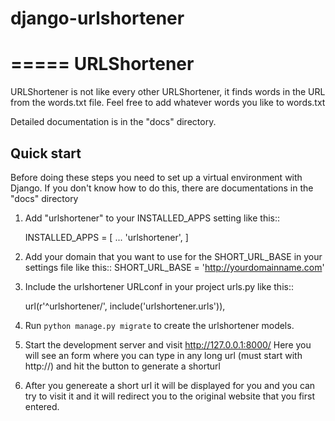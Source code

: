 # django-urlshortener

=====
URLShortener
=====

URLShortener is not like every other URLShortener, it finds words in the URL from the words.txt file.
Feel free to add whatever words you like to words.txt

Detailed documentation is in the "docs" directory.

Quick start
-----------
Before doing these steps you need to set up a virtual environment with Django.
If you don't know how to do this, there are documentations in the "docs" directory

1. Add "urlshortener" to your INSTALLED_APPS setting like this::

    INSTALLED_APPS = [
        ...
        'urlshortener',
    ]
	
2. Add your domain that you want to use for the SHORT_URL_BASE in your settings file like this::
	SHORT_URL_BASE = 'http://yourdomainname.com'  

2. Include the urlshortener URLconf in your project urls.py like this::

    url(r'^urlshortener/', include('urlshortener.urls')),

3. Run `python manage.py migrate` to create the urlshortener models.

4. Start the development server and visit http://127.0.0.1:8000/ Here you will see an form where you
	can type in any long url (must start with http://) and hit the button to generate a shorturl

5. After you genereate a short url it will be displayed for you and you can try to visit it and it will
	redirect you to the original website that you first entered.
